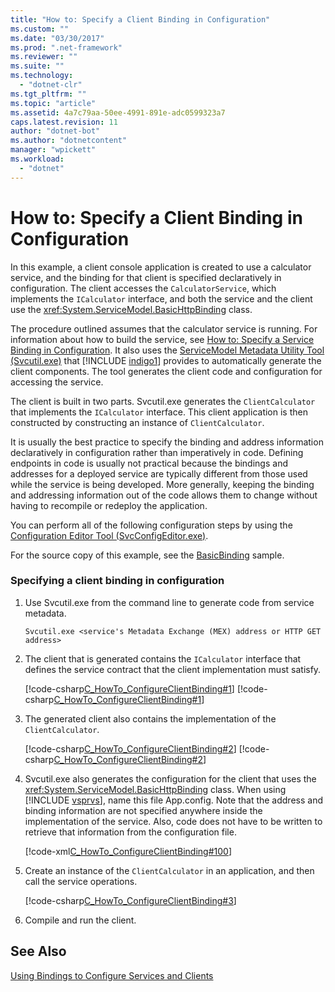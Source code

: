 ```yaml
---
title: "How to: Specify a Client Binding in Configuration"
ms.custom: ""
ms.date: "03/30/2017"
ms.prod: ".net-framework"
ms.reviewer: ""
ms.suite: ""
ms.technology: 
  - "dotnet-clr"
ms.tgt_pltfrm: ""
ms.topic: "article"
ms.assetid: 4a7c79aa-50ee-4991-891e-adc0599323a7
caps.latest.revision: 11
author: "dotnet-bot"
ms.author: "dotnetcontent"
manager: "wpickett"
ms.workload: 
  - "dotnet"
---
```

# How to: Specify a Client Binding in Configuration
In this example, a client console application is created to use a calculator service, and the binding for that client is specified declaratively in configuration. The client accesses the `CalculatorService`, which implements the `ICalculator` interface, and both the service and the client use the <xref:System.ServiceModel.BasicHttpBinding> class.  
  
 The procedure outlined assumes that the calculator service is running. For information about how to build the service, see [How to: Specify a Service Binding in Configuration](../../../docs/framework/wcf/how-to-specify-a-service-binding-in-configuration.md). It also uses the [ServiceModel Metadata Utility Tool (Svcutil.exe)](../../../docs/framework/wcf/servicemodel-metadata-utility-tool-svcutil-exe.md) that [!INCLUDE [indigo1](../../../includes/indigo1-md.md)] provides to automatically generate the client components. The tool generates the client code and configuration for accessing the service.  
  
 The client is built in two parts. Svcutil.exe generates the `ClientCalculator` that implements the `ICalculator` interface. This client application is then constructed by constructing an instance of `ClientCalculator`.  
  
 It is usually the best practice to specify the binding and address information declaratively in configuration rather than imperatively in code. Defining endpoints in code is usually not practical because the bindings and addresses for a deployed service are typically different from those used while the service is being developed. More generally, keeping the binding and addressing information out of the code allows them to change without having to recompile or redeploy the application.  
  
 You can perform all of the following configuration steps by using the [Configuration Editor Tool (SvcConfigEditor.exe)](../../../docs/framework/wcf/configuration-editor-tool-svcconfigeditor-exe.md).  
  
 For the source copy of this example, see the [BasicBinding](../../../docs/framework/wcf/samples/basicbinding.md) sample.  
  
### Specifying a client binding in configuration  
  
1. Use Svcutil.exe from the command line to generate code from service metadata.  
  
   ```  
   Svcutil.exe <service's Metadata Exchange (MEX) address or HTTP GET address>   
   ```  
  
2. The client that is generated contains the `ICalculator` interface that defines the service contract that the client implementation must satisfy.  
  
    [!code-csharp[C_HowTo_ConfigureClientBinding#1](../../../samples/snippets/csharp/VS_Snippets_CFX/c_howto_configureclientbinding/cs/generatedclient.cs#1)]
    [!code-csharp[C_HowTo_ConfigureClientBinding#1](../../../samples/snippets/csharp/VS_Snippets_CFX/c_howto_configureclientbinding/cs/source.cs#1)]  
  
3. The generated client also contains the implementation of the `ClientCalculator`.  
  
    [!code-csharp[C_HowTo_ConfigureClientBinding#2](../../../samples/snippets/csharp/VS_Snippets_CFX/c_howto_configureclientbinding/cs/generatedclient.cs#2)]
    [!code-csharp[C_HowTo_ConfigureClientBinding#2](../../../samples/snippets/csharp/VS_Snippets_CFX/c_howto_configureclientbinding/cs/source.cs#2)]  
  
4. Svcutil.exe also generates the configuration for the client that uses the <xref:System.ServiceModel.BasicHttpBinding> class. When using [!INCLUDE [vsprvs](../../../includes/vsprvs-md.md)], name this file App.config. Note that the address and binding information are not specified anywhere inside the implementation of the service. Also, code does not have to be written to retrieve that information from the configuration file.  
  
    [!code-xml[C_HowTo_ConfigureClientBinding#100](../../../samples/snippets/csharp/VS_Snippets_CFX/c_howto_configureclientbinding/common/client.exe.config#100)]   
            
5. Create an instance of the `ClientCalculator` in an application, and then call the service operations.  
  
    [!code-csharp[C_HowTo_ConfigureClientBinding#3](../../../samples/snippets/csharp/VS_Snippets_CFX/c_howto_configureclientbinding/cs/client.cs#3)]  
  
6. Compile and run the client.  
  
## See Also  
 [Using Bindings to Configure Services and Clients](../../../docs/framework/wcf/using-bindings-to-configure-services-and-clients.md)
